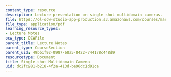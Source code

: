```yaml
---
content_type: resource
description: Lecture presentation on single shot multidomain cameras.
file: https://ol-ocw-studio-app-production.s3.amazonaws.com/courses/mas-531-computational-camera-and-photography-fall-2009/dc2fc981b2184f2a413dbe96dc1d91ca_MITMAS_531F09_lec03_2.pdf
file_type: application/pdf
learning_resource_types:
- Lecture Notes
ocw_type: OCWFile
parent_title: Lecture Notes
parent_type: CourseSection
parent_uid: 49bb1f92-0987-68a5-8422-744178c448d9
resourcetype: Document
title: Single-shot Multidomain Camera
uid: dc2fc981-b218-4f2a-413d-be96dc1d91ca
---
```

